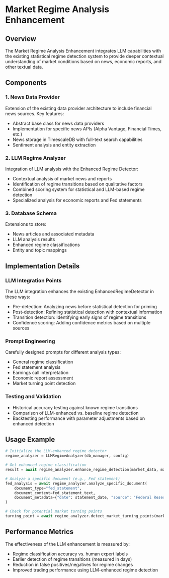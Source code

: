 # Market Regime Analysis Enhancement

## Overview

The Market Regime Analysis Enhancement integrates LLM capabilities with the existing statistical regime detection system to provide deeper contextual understanding of market conditions based on news, economic reports, and other textual data.

## Components

### 1. News Data Provider

Extension of the existing data provider architecture to include financial news sources. Key features:
- Abstract base class for news data providers
- Implementation for specific news APIs (Alpha Vantage, Financial Times, etc.)
- News storage in TimescaleDB with full-text search capabilities
- Sentiment analysis and entity extraction

### 2. LLM Regime Analyzer

Integration of LLM analysis with the Enhanced Regime Detector:
- Contextual analysis of market news and reports
- Identification of regime transitions based on qualitative factors
- Combined scoring system for statistical and LLM-based regime detection
- Specialized analysis for economic reports and Fed statements

### 3. Database Schema

Extensions to store:
- News articles and associated metadata
- LLM analysis results
- Enhanced regime classifications
- Entity and topic mappings

## Implementation Details

### LLM Integration Points

The LLM integration enhances the existing EnhancedRegimeDetector in these ways:
- Pre-detection: Analyzing news before statistical detection for priming
- Post-detection: Refining statistical detection with contextual information
- Transition detection: Identifying early signs of regime transitions
- Confidence scoring: Adding confidence metrics based on multiple sources

### Prompt Engineering

Carefully designed prompts for different analysis types:
- General regime classification
- Fed statement analysis
- Earnings call interpretation
- Economic report assessment
- Market turning point detection

### Testing and Validation

- Historical accuracy testing against known regime transitions
- Comparison of LLM-enhanced vs. baseline regime detection
- Backtesting performance with parameter adjustments based on enhanced detection

## Usage Example

```python
# Initialize the LLM-enhanced regime detector
regime_analyzer = LLMRegimeAnalyzer(db_manager, config)

# Get enhanced regime classification
result = await regime_analyzer.enhance_regime_detection(market_data, macro_data)

# Analyze a specific document (e.g., Fed statement)
fed_analysis = await regime_analyzer.analyze_specific_document(
    document_type="fed_statement",
    document_content=fed_statement_text,
    document_metadata={"date": statement_date, "source": "Federal Reserve"}
)

# Check for potential market turning points
turning_point = await regime_analyzer.detect_market_turning_points(market_data)
```

## Performance Metrics

The effectiveness of the LLM enhancement is measured by:
- Regime classification accuracy vs. human expert labels
- Earlier detection of regime transitions (measured in days)
- Reduction in false positives/negatives for regime changes
- Improved trading performance using LLM-enhanced regime detection